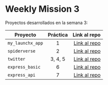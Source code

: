 # Weekly Mission 3
Proyectos desarrollados en la semana 3:

| Proyecto | Práctica | Link al repo |
| ------------- |:-------------:| -----:|
|`my_launchx_app`|1|[Link al repo](https://github.com/MarcoVCastro/Creacion_de_proyectos_de_JS.git)|
|`spiderverse`|2|[Link al repo](https://github.com/MarcoVCastro/Delineacion_de_Software_con_TDD.git)|
|`twitter`|3, 4, 5|[Link al repo](https://github.com/MarcoVCastro/Ejercicio_4_Services.git)|
|`express_basic`|6|[Link al repo](https://github.com/LaunchX-InnovaccionVirtual/MissionNodeJS)|
|`express_api`|7|[Link al repo](https://github.com/LaunchX-InnovaccionVirtual/MissionNodeJS)|
